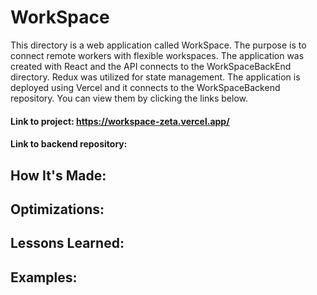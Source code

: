 # WorkSpace

This directory is a web application called WorkSpace. The purpose is to connect remote workers with flexible workspaces. The application was created with React and the API connects to the WorkSpaceBackEnd directory. Redux was utilized for state management. The application is deployed using Vercel and it connects to the WorkSpaceBackend repository. You can view them by clicking the links below.

#### Link to project: https://workspace-zeta.vercel.app/
#### Link to backend repository:

## How It's Made:

## Optimizations: 

## Lessons Learned:  

## Examples:

